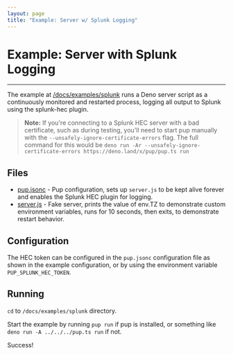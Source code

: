 ```yaml
---
layout: page
title: "Example: Server w/ Splunk Logging"
---
```


# Example: Server with Splunk Logging

---

The example at [/docs/examples/splunk](https://github.com/Hexagon/pup/tree/main/docs/examples/splunk) runs a Deno server script as a continuously monitored and restarted process, logging all output to
Splunk using the splunk-hec plugin.

> **Note:** If you're connecting to a Splunk HEC server with a bad certificate, such as during testing, you'll need to start pup manually with the `--unsafely-ignore-certificate-errors` flag. The full
> command for this would be `deno run -Ar --unsafely-ignore-certificate-errors https://deno.land/x/pup/pup.ts run`

## Files

- [pup.jsonc](https://github.com/Hexagon/pup/tree/main/docs/examples/splunk/pup.jsonc) - Pup configuration, sets up `server.js` to be kept alive forever and enables the Splunk HEC plugin for logging.
- [server.js](https://github.com/Hexagon/pup/tree/main/docs/examples/splunk/server.js) - Fake server, prints the value of env.TZ to demonstrate custom environment variables, runs for 10 seconds, then
  exits, to demonstrate restart behavior.

## Configuration

The HEC token can be configured in the `pup.jsonc` configuration file as shown in the example configuration, or by using the environment variable `PUP_SPLUNK_HEC_TOKEN`.

## Running

`cd` to `/docs/examples/splunk` directory.

Start the example by running `pup run` if pup is installed, or something like `deno run -A ../../../pup.ts run` if not.

Success!
